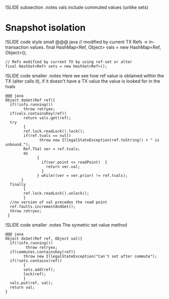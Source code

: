!SLIDE subsection
.notes vals include commuted values (unlike sets)
# Snapshot isolation  

!SLIDE code style small 
    @@@ java
    // modified by current TX Refs -> in-transaction values. 
    final HashMap<Ref, Object> vals = new HashMap<Ref, Object>();

    // Refs modified by current TX by using ref-set or alter 
    final HashSet<Ref> sets = new HashSet<Ref>(); 
   
!SLIDE code smaller
.notes Here we see how ref value is obtained within the TX (alter calls it), if it doesn't have a TX value the value is looked for in the tvals

    @@@ java
    Object doGet(Ref ref){
      if(!info.running())
            throw retryex;
      if(vals.containsKey(ref))
            return vals.get(ref);
      try
            {
            ref.lock.readLock().lock();
            if(ref.tvals == null)
                   throw new IllegalStateException(ref.toString() + " is unbound.");
            Ref.TVal ver = ref.tvals;
            do
                  {
                    if(ver.point <= readPoint)  {
                      return ver.val;
                    }
                  } while((ver = ver.prior) != ref.tvals);
           }
      finally
            {
            ref.lock.readLock().unlock();
            }
      //no version of val precedes the read point
      ref.faults.incrementAndGet();
      throw retryex;
     }

!SLIDE code smaller
.notes The symetric set value method

    @@@ java
    Object doSet(Ref ref, Object val){
      if(!info.running())
             throw retryex;
      if(commutes.containsKey(ref))
            throw new IllegalStateException("Can't set after commute");
      if(!sets.contains(ref))
            {
            sets.add(ref);
            lock(ref);
            }
      vals.put(ref, val);
      return val;
    }


